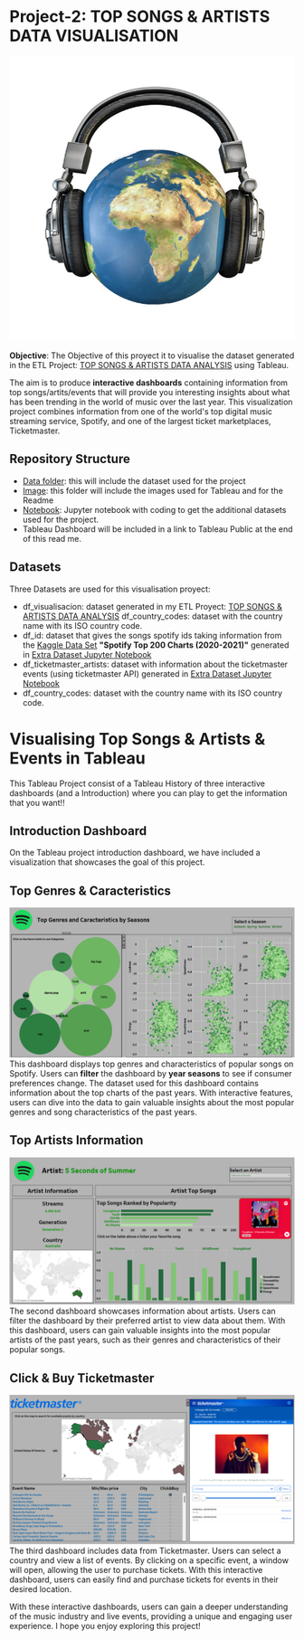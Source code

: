 # Project-2: TOP SONGS & ARTISTS DATA VISUALISATION

![](image/music_icon.jpg)

**Objective**: The Objective of this proyect it to visualise the dataset generated in the ETL Project: [TOP SONGS & ARTISTS DATA ANALYSIS](https://github.com/elisagomezcambronero/Project-Top_Spotify_Songs_and_Artists) using Tableau. 

The aim is to produce **interactive dashboards** containing information from top songs/artits/events that will provide you interesting insights about what has been trending in the world of music over the last year. 
This visualization project combines information from one of the world's top digital music streaming service, Spotify, and one of the largest ticket marketplaces, Ticketmaster. 

## Repository Structure

- [Data folder](data): this will include the dataset used for the project
- [Image](image): this folder will include the images used for Tableau and for the Readme 
- [Notebook](notebook): Jupyter notebook with coding to get the additional datasets used for the project.
- Tableau Dashboard will be included in a link to Tableau Public at the end of this read me. 

## Datasets
Three Datasets are used for this visualisation proyect:
- df_visualisacion: dataset generated in my ETL Proyect: [TOP SONGS & ARTISTS DATA ANALYSIS](https://github.com/elisagomezcambronero/Project-Top_Spotify_Songs_and_Artists)
df_country_codes: dataset with the country name with its ISO country code.
- df_id: dataset that gives the songs spotify ids taking information from the [Kaggle Data Set](https://www.kaggle.com/datasets) **"Spotify Top 200 Charts (2020-2021)"** generated in [Extra Dataset Jupyter Notebook](notebook/extra_dataset_tableau)
- df_ticketmaster_artists: dataset with information about the ticketmaster events (using ticketmaster API) generated in [Extra Dataset Jupyter Notebook](notebook/extra_dataset_tableau)
- df_country_codes: dataset with the country name with its ISO country code.

# Visualising Top Songs & Artists & Events in Tableau

This Tableau Project consist of a Tableau History of three interactive dashboards (and a Introduction) where you can play to get the information that you want!! 

##  Introduction Dashboard
On the Tableau project introduction dashboard, we have included a visualization that showcases the goal of this project.


##  Top Genres & Caracteristics

![](image/Songs_Seasons.png)
This dashboard displays top genres and characteristics of popular songs on Spotify. Users can **filter** the dashboard by **year seasons** to see if consumer preferences change. The dataset used for this dashboard contains information about the top charts of the past years. With interactive features, users can dive into the data to gain valuable insights about the most popular genres and song characteristics of the past years.

##  Top Artists Information
![](image/Artist.png)
The second dashboard showcases information about artists. Users can filter the dashboard by their preferred artist to view data about them. With this dashboard, users can gain valuable insights into the most popular artists of the past years, such as their genres and characteristics of their popular songs.

##  Click & Buy Ticketmaster
![](image/ticketmaster_dashboard.png)
The third  dashboard includes data from Ticketmaster. Users can select a country and view a list of events. By clicking on a specific event, a window will open, allowing the user to purchase tickets. With this interactive dashboard, users can easily find and purchase tickets for events in their desired location. 

With these interactive dashboards, users can gain a deeper understanding of the music industry and live events, providing a unique and engaging user experience. I hope you enjoy exploring this project!

